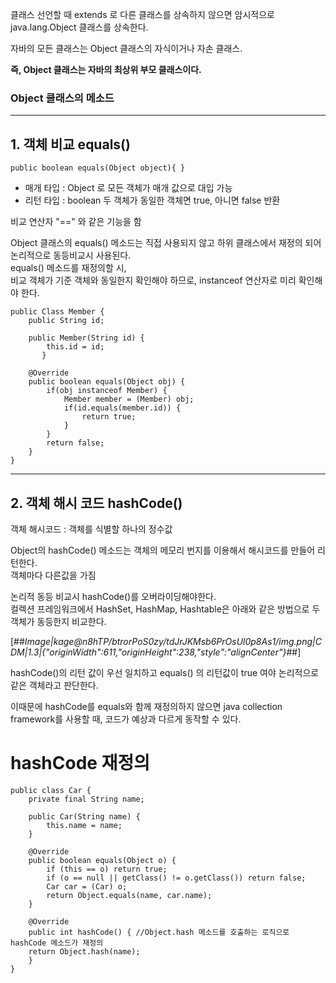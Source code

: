클래스 선언할 때 extends 로 다른 클래스를 상속하지 않으면 암시적으로 java.lang.Object 클래스를 상속한다.

자바의 모든 클래스는 Object 클래스의 자식이거나 자손 클래스.

**즉, Object 클래스는 자바의 최상위 부모 클래스이다.**

### Object 클래스의 메소드

---

## 1\. 객체 비교 equals()

```
public boolean equals(Object object){ }
```

-   매개 타입 : Object 로 모든 객체가 매개 값으로 대입 가능
-   리턴 타입 : boolean 두 객체가 동일한 객체면 true, 아니면 false 반환

비교 연산자 "==" 와 같은 기능을 함

Object 클래스의 equals() 메소드는 직접 사용되지 않고 하위 클래스에서 재정의 되어 논리적으로 동등비교시 사용된다.  
equals() 메소드를 재정의할 시,  
비교 객체가 기준 객체와 동일한지 확인해야 하므로, instanceof 연산자로 미리 확인해야 한다.

```
public Class Member {
    public String id;

    public Member(String id) {
        this.id = id;
       }

    @Override
    public boolean equals(Object obj) {
        if(obj instanceof Member) {
            Member member = (Member) obj;
            if(id.equals(member.id)) {
                return true;
            }
        }
        return false;
    }
}
```

---

## 2\. 객체 해시 코드 hashCode()

객체 해시코드 : 객체를 식별할 하나의 정수값

Object의 hashCode() 메소드는 객체의 메모리 번지를 이용해서 해시코드를 만들어 리턴한다.  
객체마다 다른값을 가짐

논리적 동등 비교시 hashCode()를 오버라이딩해야한다.  
컬렉션 프레임워크에서 HashSet, HashMap, Hashtable은 아래와 같은 방법으로 두 객체가 동등한지 비교한다.

[##_Image|kage@n8hTP/btrorPoS0zy/tdJrJKMsb6PrOsUl0p8As1/img.png|CDM|1.3|{"originWidth":611,"originHeight":238,"style":"alignCenter"}_##]

hashCode()의 리턴 값이 우선 일치하고 equals() 의 리턴값이 true 여야 논리적으로 같은 객체라고 판단한다.

이때문에 hashCode를 equals와 함께 재정의하지 않으면 java collection framework를 사용할 때, 코드가 예상과 다르게 동작할 수 있다.

# hashCode 재정의

```
public class Car {
    private final String name;

    public Car(String name) {
        this.name = name;
    }

    @Override
    public boolean equals(Object o) {
        if (this == o) return true;
        if (o == null || getClass() != o.getClass()) return false;
        Car car = (Car) o;
        return Object.equals(name, car.name);
    }

    @Override
    public int hashCode() { //Object.hash 메소드를 호출하는 로직으로 hashCode 메소드가 재정의 
    return Object.hash(name);
    }
}
```